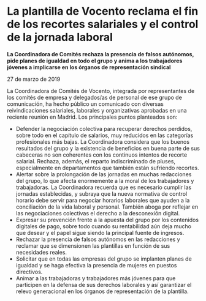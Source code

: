 # La plantilla de Vocento reclama el fin de los recortes salariales y el control de la jornada laboral

**La Coordinadora de Comités rechaza la presencia de falsos autónomos, pide planes de igualdad en todo el grupo y anima a los trabajadores jóvenes a implicarse en los órganos de representación sindical**

27 de marzo de 2019

La Coordinadora de Comités de Vocento, integrada por representantes de los comités de empresa y delegados/as de personal de ese grupo de comunicación, ha hecho público un comunicado con diversas reivindicaciones salariales, laborales y organizativas aprobadas en una reciente reunión en Madrid. Los principales puntos planteados son:

- Defender la negociación colectiva para recuperar derechos perdidos, sobre todo en el capítulo de salarios, muy reducidos en las categorías profesionales más bajas. La Coordinadora considera que los buenos resultados del grupo y la existencia de beneficios en buena parte de sus cabeceras no son coherentes con los continuos intentos de recorte salarial. Rechaza, además, el reparto indiscriminado de pluses, especialmente en departamentos que también están sufriendo recortes.
- Alertar sobre la prolongación de las jornadas en muchas redacciones del grupo, lo que afecta enormemente a la moral de los trabajadores y trabajadoras. La Coordinadora recuerda que es necesario cumplir las jornadas establecidas, y subraya que la nueva normativa de control horario debe servir para negociar horarios laborales que ayuden a la conciliación de la vida laboral y personal. También aboga por reflejar en las negociaciones colectivas el derecho a la desconexión digital.
- Expresar su prevención frente a la apuesta del grupo por los contenidos digitales de pago, sobre todo cuando su rentabilidad aún deja mucho que desear y el papel sigue siendo la principal fuente de ingresos.
- Rechazar la presencia de falsos autónomos en las redacciones y reclamar que se dimensionen las plantillas en función de sus necesidades reales.
- Solicitar que en todas las empresas del grupo se implanten planes de igualdad y se haga efectiva la presencia de mujeres en puestos directivos.
- Animar a las trabajadoras y trabajadores más jóvenes para que participen en la defensa de sus derechos laborales y así garantizar el relevo generacional en los órganos de representación de la plantilla.
